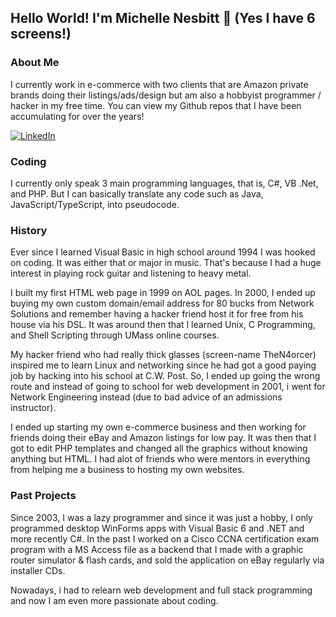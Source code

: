 <h2 dir="auto">
<a id="user-content-hello-there-im-michelle-nesbitt-" class="anchor" aria-hidden="true" href="#hello-there-im-michelle-nesbitt-">
</a>Hello World! I'm Michelle Nesbitt <g-emoji class="g-emoji" alias="wave" fallback-src="https://github.githubassets.com/images/icons/emoji/unicode/1f44b.png">👋</g-emoji> (Yes I have 6 screens!)
</h2>

<h3>About Me</h3>
I currently work in e-commerce with two clients that are Amazon private brands doing their listings/ads/design but am also a hobbyist programmer / hacker in my free time. You can view my Github repos that I have been accumulating for over the years! </p>
<a href="https://www.linkedin.com/in/m1-sh3ll/" rel="nofollow">
<img src="https://camo.githubusercontent.com/a80d00f23720d0bc9f55481cfcd77ab79e141606829cf16ec43f8cacc7741e46/68747470733a2f2f696d672e736869656c64732e696f2f62616467652f4c696e6b6564496e2d3030373742353f7374796c653d666f722d7468652d6261646765266c6f676f3d6c696e6b6564696e266c6f676f436f6c6f723d7768697465" alt="LinkedIn" data-canonical-src="https://img.shields.io/badge/LinkedIn-0077B5?style=for-the-badge&amp;logo=linkedin&amp;logoColor=white" style="max-width: 100%;"></a>

<h3>Coding</h3>
I currently only speak 3 main programming languages, that is, C#, VB .Net, and PHP. But I can basically translate any code such as Java, JavaScript/TypeScript, into pseudocode.
  
<h3>History</h3>
<p>Ever since I learned Visual Basic in high school around 1994 I was hooked on coding. It was either that or major in music. That's because I had a huge interest in playing rock guitar and listening to heavy metal. 

I built my first HTML web page in 1999 on AOL pages. In 2000, I ended up buying my own custom domain/email address for 80 bucks from Network Solutions and remember having a hacker friend host it for free from his house via his DSL. It was around then that I learned Unix, C Programming, and Shell Scripting through UMass online courses.  

My hacker friend who had really thick glasses (screen-name TheN4orcer) inspired me to learn Linux and networking since he had got a good paying job by hacking into his school at C.W. Post. So, I ended up going the wrong route and instead of going to school for web development in 2001, i went for Network Engineering instead (due to bad advice of an admissions instructor). 

I ended up starting my own e-commerce business and then working for friends doing their eBay and Amazon listings for low pay. It was then that I got to edit PHP templates and changed all the graphics without knowing anything but HTML. I had alot of friends who were mentors in everything from helping me a business to hosting my own websites.

<h3>Past Projects</h3>
Since 2003, I was a lazy programmer and since it was just a hobby, I only programmed desktop WinForms apps with Visual Basic 6 and .NET and more recently C#.  In the past I worked on a Cisco CCNA certification exam program with a MS Access file as a backend that I made with a graphic router simulator & flash cards, and sold the application on eBay regularly via installer CDs.
  
Nowadays, i had to relearn web development and full stack programming and now I am even more passionate about coding.
  
